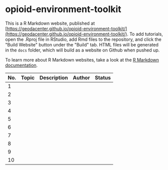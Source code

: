 # opioid-environment-toolkit

This is a R Markdown website, published at [https://geodacenter.github.io/opioid-environment-toolkit/](https://geodacenter.github.io/opioid-environment-toolkit/). To add tutorials, open the .Rproj file in RStudio, add Rmd files to the repository, and click the "Build Website" button under the "Build" tab. HTML files will be generated in the `docs` folder, which will build as a website on Github when pushed up.

To learn more about R Markdown websites, take a look at the [R Markdown documentation](https://bookdown.org/yihui/rmarkdown/rmarkdown-site.html).


| No. | Topic | Description | Author | Status  |
|---|---|---|---|---|
| 1 |   |   |   |   |
| 2 |   |   |   |   |
| 3 |   |   |   |   |
| 4 |   |   |   |   |
| 5 |   |   |   |   |
| 6 |   |   |   |   |
| 7 |   |   |   |   |
| 8 |   |   |   |   |
| 9 |   |   |   |   |
| 10 |   |   |   |   |
